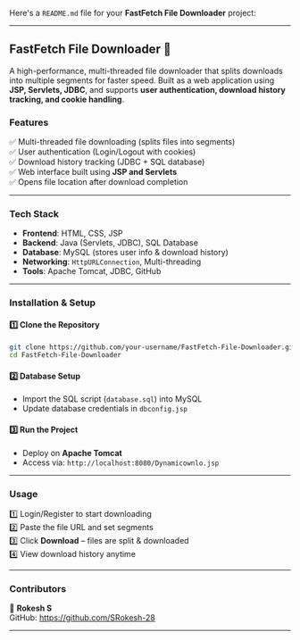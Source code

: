 Here's a `README.md` file for your **FastFetch File Downloader** project:  

---

## **FastFetch File Downloader 🚀**  
A high-performance, multi-threaded file downloader that splits downloads into multiple segments for faster speed. Built as a web application using **JSP, Servlets, JDBC**, and supports **user authentication, download history tracking, and cookie handling**.

### **Features**  
✅ Multi-threaded file downloading (splits files into segments)   
✅ User authentication (Login/Logout with cookies)  
✅ Download history tracking (JDBC + SQL database)  
✅ Web interface built using **JSP and Servlets**  
✅ Opens file location after download completion  

---

### **Tech Stack**  
- **Frontend**: HTML, CSS, JSP  
- **Backend**: Java (Servlets, JDBC), SQL Database  
- **Database**: MySQL (stores user info & download history)  
- **Networking**: `HttpURLConnection`, Multi-threading  
- **Tools**: Apache Tomcat, JDBC, GitHub  

---

### **Installation & Setup**  
#### **1️⃣ Clone the Repository**  
```bash
git clone https://github.com/your-username/FastFetch-File-Downloader.git
cd FastFetch-File-Downloader
```

#### **2️⃣ Database Setup**  
- Import the SQL script (`database.sql`) into MySQL  
- Update database credentials in `dbconfig.jsp`

#### **3️⃣ Run the Project**  
- Deploy on **Apache Tomcat**  
- Access via: `http://localhost:8080/Dynamicownlo.jsp`

---

### **Usage**  
1️⃣ Login/Register to start downloading  
2️⃣ Paste the file URL and set segments  
3️⃣ Click **Download** – files are split & downloaded  
4️⃣ View download history anytime  

---

### **Contributors**  
👤 **Rokesh S**  
GitHub: https://github.com/SRokesh-28

---
